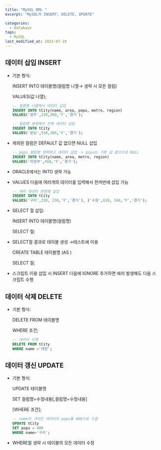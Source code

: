 ```yaml
---
title: "MySQL DML "
excerpt: "MySQL의 INSERT, DELETE, UPDATE"

categories:
  - database
tags:
  - MySQL
last_modified_at: 2023-07-19
---
```


## 데이터 삽입 INSERT

- 기본 형식:
    
    INSERT INTO 테이블명(컬럼명 나열→ 생략 시 모든 컬럼)  
    
    VALUES(값 나열);  
    
    ```sql
    -- 컬럼명 나열해서 데이터 삽입
    INSERT INTO tCity(name, area, popu, metro, region)
    VALUES('광주',150,200,'Y','경기');
    
    -- 컬럼명 생략해서 전체 데이터 삽입
    INSERT INTO tCity
    VALUES('분당',550,300,'Y','경기');
    ```
    
- 제외된 컬럼은 DEFAULT 값 없으면 NULL 삽입
    
    ```sql
    -- popu 컬럼명 생략하고 데이터 삽입 -> popu는 기본 값 없으므로 NULL
    INSERT INTO tCity(name, area, metro, region)
    VALUES('의정부',450,'Y','경기');
    ```
    
- ORACLE에서는 INTO 생략 가능
- VALUES 다음에 여러개의 데이터를 입력해서 한꺼번에 삽입 가능
    
    ```sql
    -- 여러 데이터 한번에 삽입
    INSERT INTO tCity
    VALUES('구리',330, 230,'Y','경기'), ('수원',610, 340,'Y','경기');
    ```
    
- SELECT 절 삽입:
    
    INSERT INTO 테이블명(컬럼명)
    
    SELECT 절;
    
- SELECT절 결과로 테이블 생성 →테스트에 이용
    
    CREATE TABLE  테이블명 (AS )
    
    SELECT 절;
    
- 스크립트 이용 삽입 시 INSERT  다음에 IGNORE 추가하면 에러 발생해도 다음 스크립트 수행

## 데이터 삭제 DELETE

- 기본 형식:
    
    DELETE FROM 테이블명
    
    WHERE 조건;
    
    ```sql
    -- 데이터 삭제
    DELETE FROM tCity
    WHERE name ='대전';
    ```
    

## 데이터 갱신 UPDATE

- 기본 형식:
    
    UPDATE 테이블명
    
    SET 컬럼명=수정내용[,컬럼명=수정내용]
    
    [WHERE 조건];
    
    ```sql
    -- name이 구리인 데이터의 popu를 400으로 수정
    UPDATE tCity
    SET popu = 400
    WHERE name='구리';
    ```
    
- WHERE절 생략 시 테이블의 모든 데이터 수정